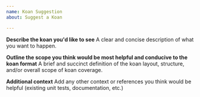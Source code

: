 ```yaml
---
name: Koan Suggestion
about: Suggest a Koan

---
```


**Describe the koan you'd like to see**
A clear and concise description of what you want to happen.

**Outline the scope you think would be most helpful and conducive to the koan format**
A brief and succinct definition of the koan layout, structure, and/or overall scope of koan coverage.

**Additional context**
Add any other context or references you think would be helpful (existing unit tests, documentation, etc.)
